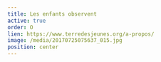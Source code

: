 ```yaml
---
title: Les enfants observent
active: true
order: O
lien: https://www.terredesjeunes.org/a-propos/
image: /media/20170725075637_015.jpg
position: center
---
```

